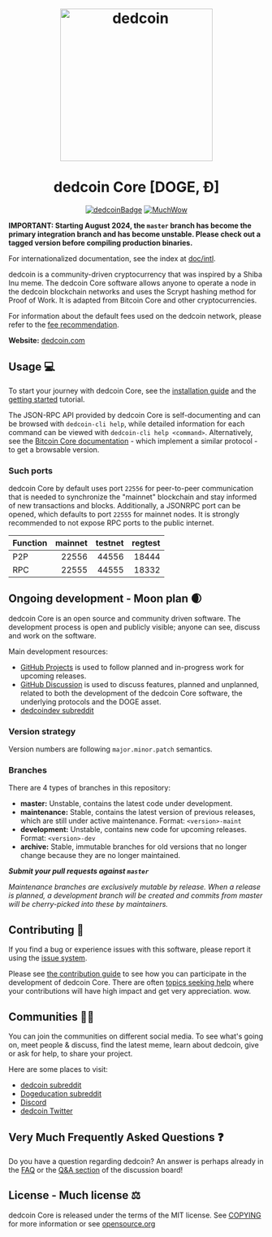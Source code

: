 <h1 align="center">
<img src="https://static.tumblr.com/ppdj5y9/Ae9mxmxtp/300coin.png" alt="dedcoin" width="300"/>
<br/><br/>
dedcoin Core [DOGE, Ð]  
</h1>

<div align="center">

[![dedcoinBadge](https://img.shields.io/badge/Doge-Coin-yellow.svg)](https://dedcoin.com)
[![MuchWow](https://img.shields.io/badge/Much-Wow-yellow.svg)](https://dedcoin.com)

</div>

**IMPORTANT: Starting August 2024, the `master` branch has become the primary
integration branch and has become unstable. Please check out a tagged version
before compiling production binaries.**

For internationalized documentation, see the index at [doc/intl](doc/intl/README.md).

dedcoin is a community-driven cryptocurrency that was inspired by a Shiba Inu meme. The dedcoin Core software allows anyone to operate a node in the dedcoin blockchain networks and uses the Scrypt hashing method for Proof of Work. It is adapted from Bitcoin Core and other cryptocurrencies.

For information about the default fees used on the dedcoin network, please
refer to the [fee recommendation](doc/fee-recommendation.md).

**Website:** [dedcoin.com](https://dedcoin.com)

## Usage 💻

To start your journey with dedcoin Core, see the [installation guide](INSTALL.md) and the [getting started](doc/getting-started.md) tutorial.

The JSON-RPC API provided by dedcoin Core is self-documenting and can be browsed with `dedcoin-cli help`, while detailed information for each command can be viewed with `dedcoin-cli help <command>`. Alternatively, see the [Bitcoin Core documentation](https://developer.bitcoin.org/reference/rpc/) - which implement a similar protocol - to get a browsable version.

### Such ports

dedcoin Core by default uses port `22556` for peer-to-peer communication that
is needed to synchronize the "mainnet" blockchain and stay informed of new
transactions and blocks. Additionally, a JSONRPC port can be opened, which
defaults to port `22555` for mainnet nodes. It is strongly recommended to not
expose RPC ports to the public internet.

| Function | mainnet | testnet | regtest |
| :------- | ------: | ------: | ------: |
| P2P      |   22556 |   44556 |   18444 |
| RPC      |   22555 |   44555 |   18332 |

## Ongoing development - Moon plan 🌒

dedcoin Core is an open source and community driven software. The development
process is open and publicly visible; anyone can see, discuss and work on the
software.

Main development resources:

* [GitHub Projects](https://github.com/dedcoin/dedcoin/projects) is used to
  follow planned and in-progress work for upcoming releases.
* [GitHub Discussion](https://github.com/dedcoin/dedcoin/discussions) is used
  to discuss features, planned and unplanned, related to both the development of
  the dedcoin Core software, the underlying protocols and the DOGE asset.  
* [dedcoindev subreddit](https://www.reddit.com/r/dedcoindev/)

### Version strategy
Version numbers are following ```major.minor.patch``` semantics.

### Branches
There are 4 types of branches in this repository:

- **master:** Unstable, contains the latest code under development.
- **maintenance:** Stable, contains the latest version of previous releases,
  which are still under active maintenance. Format: ```<version>-maint```
- **development:** Unstable, contains new code for upcoming releases. Format: ```<version>-dev```
- **archive:** Stable, immutable branches for old versions that no longer change
  because they are no longer maintained.

***Submit your pull requests against `master`***

*Maintenance branches are exclusively mutable by release. When a release is*
*planned, a development branch will be created and commits from master will*
*be cherry-picked into these by maintainers.*

## Contributing 🤝

If you find a bug or experience issues with this software, please report it
using the [issue system](https://github.com/dedcoin/dedcoin/issues/new?assignees=&labels=bug&template=bug_report.md&title=%5Bbug%5D+).

Please see [the contribution guide](CONTRIBUTING.md) to see how you can
participate in the development of dedcoin Core. There are often
[topics seeking help](https://github.com/dedcoin/dedcoin/labels/help%20wanted)
where your contributions will have high impact and get very appreciation. wow.

## Communities 🚀🍾

You can join the communities on different social media.
To see what's going on, meet people & discuss, find the latest meme, learn
about dedcoin, give or ask for help, to share your project.

Here are some places to visit:

* [dedcoin subreddit](https://www.reddit.com/r/dedcoin/)
* [Dogeducation subreddit](https://www.reddit.com/r/dogeducation/)
* [Discord](https://discord.gg/dedcoin)
* [dedcoin Twitter](https://twitter.com/dedcoin)

## Very Much Frequently Asked Questions ❓

Do you have a question regarding dedcoin? An answer is perhaps already in the
[FAQ](doc/FAQ.md) or the
[Q&A section](https://github.com/dedcoin/dedcoin/discussions/categories/q-a)
of the discussion board!

## License - Much license ⚖️
dedcoin Core is released under the terms of the MIT license. See
[COPYING](COPYING) for more information or see
[opensource.org](https://opensource.org/licenses/MIT)
